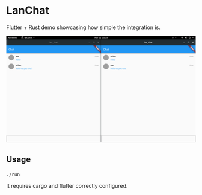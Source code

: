 # LanChat

Flutter + Rust demo showcasing how simple the integration is.


<img src="./lanchat.png">

## Usage
`./run`

It requires cargo and flutter correctly configured.
